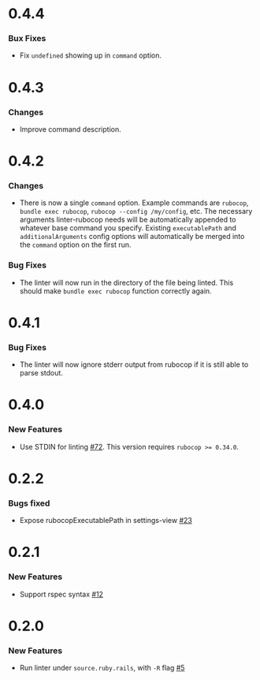 # 0.4.4

### Bux Fixes

* Fix `undefined` showing up in `command` option.

# 0.4.3

### Changes

* Improve command description.

# 0.4.2

### Changes

* There is now a single `command` option. Example commands are `rubocop`,
  `bundle exec rubocop`, `rubocop --config /my/config`, etc. The necessary
  arguments linter-rubocop needs will be automatically appended to whatever base
  command you specify. Existing `executablePath` and `additionalArguments`
  config options will automatically be merged into the `command` option on the
  first run.

### Bug Fixes

* The linter will now run in the directory of the file being linted. This
  should make `bundle exec rubocop` function correctly again.

# 0.4.1

### Bug Fixes

* The linter will now ignore stderr output from rubocop if it is still able to
  parse stdout.

# 0.4.0

### New Features

* Use STDIN for linting
  [#72](https://github.com/AtomLinter/linter-rubocop/pull/72/files). This
  version requires `rubocop >= 0.34.0`.

# 0.2.2

### Bugs fixed

* Expose rubocopExecutablePath in settings-view [#23](https://github.com/AtomLinter/linter-rubocop/issues/23)

# 0.2.1

### New Features

* Support rspec syntax [#12](https://github.com/AtomLinter/linter-rubocop/pull/12)

# 0.2.0

### New Features

* Run linter under `source.ruby.rails`, with `-R` flag [#5](https://github.com/AtomLinter/linter-rubocop/issues/5)
